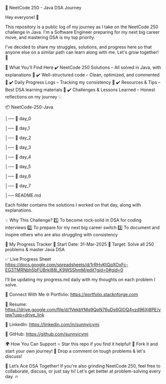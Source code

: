 🚀 NeetCode 250 - Java DSA Journey

Hey everyone! 👋

This repository is a public log of my journey as I take on the NeetCode 250 challenge in Java. I'm a Software Engineer preparing for my next big career move, and mastering DSA is my top priority.

I've decided to share my struggles, solutions, and progress here so that anyone else on a similar path can learn along with me. Let's grow together! 🚀

📌 What You’ll Find Here
✔️ NeetCode 250 Solutions – All solved in Java, with explanations 📑
✔️ Well-structured code – Clean, optimized, and commented 📝
✔️ Daily Progress Logs – Tracking my consistency 📅
✔️ Resources & Tips – Best DSA learning materials 🎯
✔️ Challenges & Lessons Learned – Honest reflections on my journey 💡


📦 NeetCode-250-Java

│── 📁 day_0

│── 📁 day_1

│── 📁 day_2

│── 📁 day_3

│── 📁 day_4

│── 📁 day_5

│── 📁 day_6

│── 📁 day_7

│── README.md


Each folder contains the solutions I worked on that day, along with explanations.


💡 Why This Challenge?
1️⃣ To become rock-solid in DSA for coding interviews
2️⃣ To prepare for my next big career switch
3️⃣ To document and inspire others who are also struggling with consistency


📜 My Progress Tracker
📆 Start Date: 31-Mar-2025
🎯 Target: Solve all 250 problems & master Java DSA

✅ Live Progress Sheet https://docs.google.com/spreadsheets/d/1rRHvKtQqXOxFc-EG3TMRNbh5bFUBrkI88l_K9WSShmM/edit?gid=0#gid=0

I’ll be updating my progress.md daily with my thoughts on each problem I solve.

🔗 Connect With Me
🌐 Portfolio: https://portfolio.stacknforge.com

📄 Resume: https://drive.google.com/file/d/1VekbYMq9QpN76uDs6GlOQ4yzd96Xj8PE/view?usp=drive_link

💼 LinkedIn: https://linkedin.com/in/sunnyicymi

📂 GitHub: https://github.com/sunnyicymi

🌍 How You Can Support
⭐ Star this repo if you find it helpful!
🍴 Fork it and start your own journey!
💬 Drop a comment on tough problems & let's discuss!


🚀 Let’s Ace DSA Together!
If you're also grinding NeetCode 250, feel free to collaborate, discuss, or just say hi! Let's get better at problem-solving every day. 🔥
